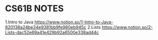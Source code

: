 # CS61B NOTES
1.Intro to Java
https://www.notion.so/1-Intro-to-Java-820138a24be34e9381bb9fe980eb945c
2.Lists
https://www.notion.so/2-Lists-dac52e69a41e429b92a6500e338ad44c
